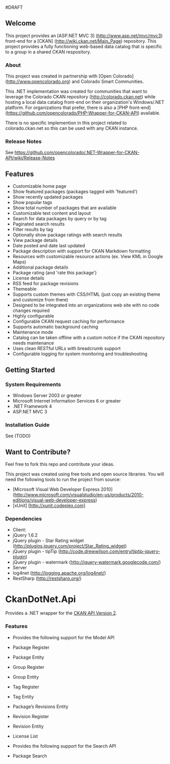 #DRAFT

## Welcome
This project provides an [ASP.NET MVC 3] (http://www.asp.net/mvc/mvc3) front-end for a 
[CKAN] (http://wiki.ckan.net/Main_Page) repository.  This project provides
a fully functioning web-based data catalog that is specific to a group in a shared CKAN respository.

### About
This project was created in partnership with [Open Colorado] (http://www.opencolorado.org) and 
Colorado Smart Communities.  

This .NET implementation was created for communities that want to leverage the Colorado CKAN 
repository (http://colorado.ckan.net) while hosting a local data catalog front-end on their organization's
Windows/.NET platform.  For organizations that prefer, there is also 
a [PHP front-end] (https://github.com/opencolorado/PHP-Wrapper-for-CKAN-API) available.

There is no specific implemention in this project related to colorado.ckan.net so this can be
used with any CKAN instance.

### Release Notes

See https://github.com/opencolorado/.NET-Wrapper-for-CKAN-API/wiki/Release-Notes

## Features
* Customizable home page
 * Show featured packages (packages tagged with 'featured')
 * Show recently updated packages
 * Show popular tags
 * Show total number of packages that are available
 * Customizable text content and layout
* Search for data packages by query or by tag
 * Paginated search results
 * Filter results by tag
 * Optionally show package ratings with search results
* View package details
 * Date posted and date last updated
 * Package description with support for CKAN Markdown formatting
 * Resources with customizable resource actions (ex. View KML in Google Maps)
 * Additional package details
 * Package rating (and 'rate this package')
 * License details
 * RSS feed for package revisions
* Themeable
 * Supports custom themes with CSS/HTML (just copy an existing theme and customize from there)
 * Designed to be integrated into an organizations web site with no code changes required
* Highly configurable
* Configurable CKAN request caching for performance
 * Supports automatic background caching
* Maintenance mode
 * Catalog can be taken offline with a custom notice if the CKAN repository needs maintenance
* Uses clean RESTful URLs with breadcrumb support
* Configurable logging for system monitoring and troubleshooting

## Getting Started

### System Requirements
* Windows Server 2003 or greater
* Microsoft Internet Information Services 6 or greater
* .NET Framework 4
* ASP.NET MVC 3

### Installation Guide

See (TODO)

## Want to Contribute?

Feel free to fork this repo and contribute your ideas.

This project was created using free tools and open source libraries.  You will need the following tools
to run the project from source:

* [Microsoft Visual Web Developer Express 2010] (http://www.microsoft.com/visualstudio/en-us/products/2010-editions/visual-web-developer-express) 
* [xUnit] [http://xunit.codeplex.com]

### Dependencies
* Client:
 * jQuery 1.6.2
 * jQuery plugin - Star Rating widget (http://plugins.jquery.com/project/Star_Rating_widget)
 * jQuery plugin - tipTip (http://code.drewwilson.com/entry/tiptip-jquery-plugin)
 * jQuery plugin - watermark (http://jquery-watermark.googlecode.com/)
* Server
 * log4net (http://logging.apache.org/log4net/)
 * RestSharp (http://restsharp.org/)


# CkanDotNet.Api
Provides a .NET wrapper for the [CKAN API Version 2][1].

### Features
* Provides the following support for the Model API
 * Package Register
 * Package Entity
 * Group Register
 * Group Entity
 * Tag Register
 * Tag Entity
 * Package’s Revisions Entity
 * Revision Register
 * Revision Entity
 * License List

* Provides the following support for the Search API
 * Package Search

[1]: http://docs.ckan.org/en/latest/api.html#api-details-versions-1-2
